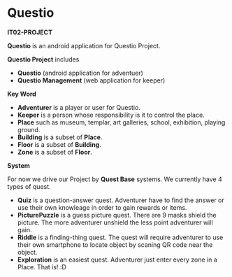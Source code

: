 # Questio
**IT02-PROJECT**

**Questio** is an android application for Questio Project. 

**Questio Project** includes 
- **Questio** (android application for adventuer)
- **Questio Management** (web application for keeper)

**Key Word**
- **Adventurer** is a player or user for Questio.
- **Keeper** is a person whose responsibility is it to control the place.
- **Place** such as museum, templar, art galleries, school, exhibition, playing ground.
- **Building** is a subset of **Place**.
- **Floor** is a subset of **Building**.
- **Zone** is a subset of **Floor**.

**System**

For now we drive our Project by **Quest Base** systems. We currently have 4 types of quest.
- **Quiz** is a question-answer quest. Adventurer have to find the answer or use their own knowleage in order to gain rewards or items.
- **PicturePuzzle** is a guess picture quest. There are 9 masks shield the picture. The more adventurer unshield the less point adventurer will gain.
- **Riddle** is a finding-thing quest. The quest will require adventurer to use their own smartphone to locate object by scaning QR code near the object.
- **Exploration** is an easiest quest. Adventurer just enter every zone in a Place. That is!.:D

